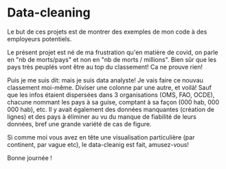 # Data-cleaning

Le but de ces projets est de montrer des exemples de mon code à des employeurs potentiels.

Le présent projet est né de ma frustration qu'en matière de covid, on parle en "nb de morts/pays" et non en "nb de morts / millions". 
Bien sûr que les pays très peuplés vont être au top du classement! Ca ne prouve rien!

Puis je me suis dit: mais je suis data analyste! Je vais faire ce nouvau classement moi-même. Diviser une colonne par une autre, et voilà!
Sauf que les infos étaient dispersées dans 3 organisations (OMS, FAO, OCDE), chacune nommant les pays à sa guise, comptant à sa façon (000 hab, 000 000 hab), etc.
Il y avait également des données manquantes (création de lignes) et des pays à éliminer au vu du manque de fiabilité de leurs données, bref une grande variété de cas de figure.

Si comme moi vous avez en tête une visualisation particulière (par continent, par vague etc), le data-cleanig est fait, amusez-vous!

Bonne journée !
